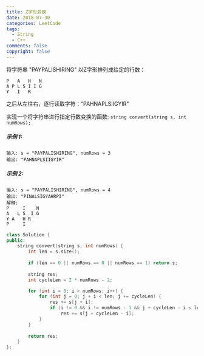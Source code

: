 ```yaml
---
title: Z字形变换
date: 2018-07-30
categories: LeetCode
tags:
  - String
  - C++
comments: false
copyright: false
---
```

将字符串 "PAYPALISHIRING" 以Z字形排列成给定的行数：

```
P   A   H   N
A P L S I I G
Y   I   R
```
之后从左往右，逐行读取字符："PAHNAPLSIIGYIR"

实现一个将字符串进行指定行数变换的函数:
`string convert(string s, int numRows);`
<!-- more -->
##### 示例 1:
```
输入: s = "PAYPALISHIRING", numRows = 3
输出: "PAHNAPLSIIGYIR"
```
##### 示例 2:
```
输入: s = "PAYPALISHIRING", numRows = 4
输出: "PINALSIGYAHRPI"
解释:
P     I    N
A   L S  I G
Y A   H R
P     I
```
``` cpp
class Solution {
public:
    string convert(string s, int numRows) {
        int len = s.size();
        
        if (len == 0 || numRows == 0 || numRows == 1) return s;
        
        string res;
        int cycleLen = 2 * numRows - 2;

        for (int i = 0; i < numRows; i++) {
            for (int j = 0; j + i < len; j += cycleLen) {
                res += s[j + i];
                if (i != 0 && i != numRows - 1 && j + cycleLen - i < len)
                    res += s[j + cycleLen - i];
            }
        }
        
        return res;
    }
};
```
